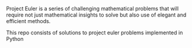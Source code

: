 Project Euler is a series of challenging mathematical problems that will require not just mathematical insights to solve but also use of elegant and efficient methods.

This repo consists of solutions to project euler problems implemented in Python
